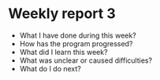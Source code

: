 # Weekly report 3

- What I have done during this week?
- How has the program progressed?
- What did I learn this week?
- What was unclear or caused difficulties?
- What do I do next?